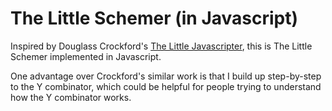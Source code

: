 # The Little Schemer (in Javascript)

Inspired by Douglass Crockford's [The Little Javascripter](http://www.crockford.com/javascript/little.html), this is The Little Schemer implemented in Javascript.

One advantage over Crockford's similar work is that I build up step-by-step to the Y combinator, which could be helpful for people trying to understand how the Y combinator works.

